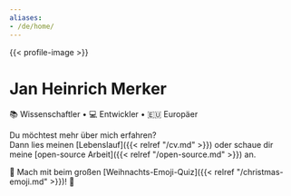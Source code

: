```yaml
---
aliases:
- /de/home/
---
```


{{< profile-image >}}

# Jan Heinrich Merker

📚&nbsp;Wissenschaftler • 💻&nbsp;Entwickler • 🇪🇺&nbsp;Europäer

[<i class="fa-solid fa-envelope"></i>](mailto:heinrich@merker.id "E-Mail")
[<i class="fa-brands fa-github"></i>](https://github.com/heinrichreimer/ "GitHub")
[<i class="fa-brands fa-twitter"></i>](https://twitter.com/H1iReimer/ "Twitter")
<a rel="me" href="https://mastodon.acm.org/@jhreimer" title="Mastodon"><i class="fa-brands fa-mastodon"></i></a>
[<i class="fa-brands fa-linkedin"></i>](https://linkedin.com/in/heinrichreimer/ "LinkedIn")
[<i class="fa-solid fa-person-hiking"></i>](https://komoot.com/user/1467080411664 "Komoot")
[<i class="fa-brands fa-instagram"></i>](https://instagram.com/heinrichreimer/ "Instagram")
[<i class="fa-brands fa-google-scholar"></i>](https://scholar.google.de/citations?user=CKodR1QAAAAJ "Google Scholar")
[<i class="fa-brands fa-orcid"></i>](https://orcid.org/0000-0003-1992-8696 "ORCiD")
[<i class="fa-brands fa-whatsapp"></i>](https://api.whatsapp.com/send/?phone=491749273954 "WhatsApp")
[<i class="fa-brands fa-paypal"></i>](https://paypal.me/HeinrichReimer/ "PayPal")

Du möchtest mehr über mich erfahren?  
Dann lies meinen [Lebenslauf]({{< relref "/cv.md" >}})
oder schaue dir meine [open-source Arbeit]({{< relref "/open-source.md" >}}) an.

🎄 Mach mit beim großen [Weihnachts-Emoji-Quiz]({{< relref "/christmas-emoji.md" >}})! 🎄
